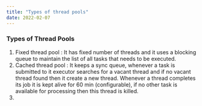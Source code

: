 ```yaml
---
title: "Types of thread pools"
date: 2022-02-07
---
```


### Types of Thread Pools
1. Fixed thread pool : It has fixed number of threads and it uses a blocking queue to maintain the list of all tasks that needs to be executed.
2. Cached thread pool : It keeps a sync queue, whenever a task is submitted to it executor searches for a vacant thread and if no vacant thread found then it create a new thread. Whenever a thread completes its job it is kept alive for 60 min (configurable), if no other task is available for processing then this thread is killed.
3. 
